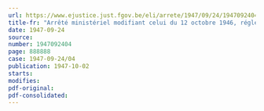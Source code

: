 ```yaml
---
url: https://www.ejustice.just.fgov.be/eli/arrete/1947/09/24/1947092404/justel
title-fr: "Arrêté ministériel modifiant celui du 12 octobre 1946, réglementant les prix des sucres candis et des sirops de candi"
date: 1947-09-24
source:
number: 1947092404
page: 888888
case: 1947-09-24/04
publication: 1947-10-02
starts:
modifies:
pdf-original:
pdf-consolidated:
---
```


